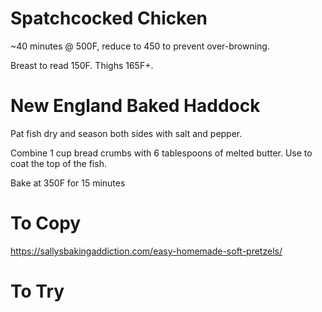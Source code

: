 # Spatchcocked Chicken
~40 minutes @ 500F, reduce to 450 to prevent over-browning.

Breast to read 150F. Thighs 165F+.

# New England Baked Haddock
Pat fish dry and season both sides with salt and pepper.

Combine 1 cup bread crumbs with 6 tablespoons of melted butter. Use to coat the top of the fish.

Bake at 350F for 15 minutes

# To Copy
https://sallysbakingaddiction.com/easy-homemade-soft-pretzels/

# To Try

